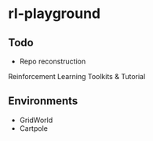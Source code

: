 # rl-playground

## Todo
- Repo reconstruction

Reinforcement Learning Toolkits & Tutorial

## Environments

-   GridWorld
-   Cartpole